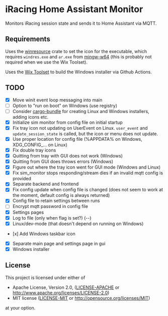 # iRacing Home Assistant Monitor

Monitors iRacing session state and sends it to Home Assistant via MQTT.

## Requirements

Uses the [winresource](https://crates.io/crates/winresource) crate to set the icon for the executable, which requires `windres.exe` and `ar.exe` from [mingw-w64](https://www.mingw-w64.org/) (this is probably not required when we use the Wix Toolset).

Uses the [Wix Toolset](https://github.com/wixtoolset/) to build the Windows installer via Github Actions.

## TODO
- [x] Move winit event loop messaging into main
- [ ] Option to "run on boot" on Windows (use registry)
- [ ] Consider [cargo-bundle](https://crates.io/crates/cargo-bundle/0.6.1) for creating Linux and Windows installers, adding icons etc.
- [x] Initialize sim monitor from config file on initial startup
- [x] Fix tray icon not updating on UserEvent on Linux. `user_event` and `update_session_state` is called, but the icon or menu does not update.
- [x] Use proper location for config file (%APPDATA% on Windows, XDG_CONFIG_... on Linux)
- [x] Fix double tray icons
- [x] Quitting from tray with GUI does not work (Windows)
- [x] Quitting from GUI does throws errors (Windows)
- [x] Figure out where the tray icon went for GUI mode (Windows and Linux)
- [x] Fix sim_monitor stops responding/stream dies if an invalid mqtt config is provided
- [x] Separate backend and frontend
- [x] Fix config update when config file is changed (does not seem to work at the moment, default config is always returned)
- [x] Config file to retain settings between runs
- [ ] Encrypt mqtt password in config file
- [x] Settings pages
- [x] Log to file (only when flag is set?) (--)
- [x] Linux/dev-mode (that doesn't depend on running on Windows)
- [x] Add Windows taskbar icon
- [x] Separate main page and settings page in gui
- [x] Windows installer

## License

This project is licensed under either of

 * Apache License, Version 2.0, ([LICENSE-APACHE](LICENSE-APACHE) or http://www.apache.org/licenses/LICENSE-2.0)
 * MIT license ([LICENSE-MIT](LICENSE-MIT) or http://opensource.org/licenses/MIT)

at your option.